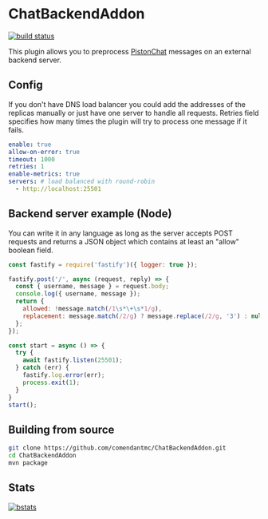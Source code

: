 # ChatBackendAddon

[![build status](https://github.com/comendantmc/ChatBackendAddon/actions/workflows/maven.yml/badge.svg?event=push)](https://github.com/comendantmc/ChatBackendAddon/actions/workflows/maven.yml)

This plugin allows you to preprocess [PistonChat](https://github.com/AlexProgrammerDE/PistonChat) messages on an external backend server.

## Config

If you don't have DNS load balancer you could add the addresses of the replicas manually or just have one server to handle all requests. Retries field specifies how many times the plugin will try to process one message if it fails.

```yaml
enable: true
allow-on-error: true
timeout: 1000
retries: 1
enable-metrics: true
servers: # load balanced with round-robin
  - http://localhost:25501
```

## Backend server example (Node)

You can write it in any language as long as the server accepts POST requests and returns a JSON object which contains at least an "allow" boolean field.

```js
const fastify = require('fastify')({ logger: true });

fastify.post('/', async (request, reply) => {
  const { username, message } = request.body;
  console.log({ username, message });
  return {
    allowed: !message.match(/1\s*\+\s*1/g),
    replacement: message.match(/2/g) ? message.replace(/2/g, '3') : null
  };
});

const start = async () => {
  try {
    await fastify.listen(25501);
  } catch (err) {
    fastify.log.error(err);
    process.exit(1);
  }
}
start();
```

## Building from source

```bash
git clone https://github.com/comendantmc/ChatBackendAddon.git
cd ChatBackendAddon
mvn package
```

## Stats

[![bstats](https://bstats.org/signatures/bukkit/ChatBackendAddon.svg)](https://bstats.org/plugin/bukkit/ChatBackendAddon/16028)